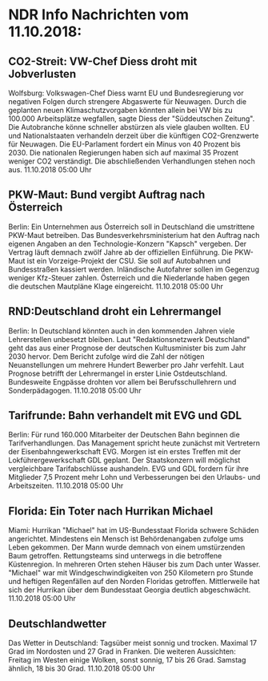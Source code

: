 # NDR Info Nachrichten vom 11.10.2018:


## CO2-Streit: VW-Chef Diess droht mit Jobverlusten
Wolfsburg: Volkswagen-Chef Diess warnt EU und Bundesregierung vor negativen Folgen durch strengere Abgaswerte für Neuwagen. Durch die geplanten neuen Klimaschutzvorgaben könnten allein bei VW bis zu 100.000 Arbeitsplätze wegfallen, sagte Diess der "Süddeutschen Zeitung". Die Autobranche könne schneller abstürzen als viele glauben wollten. EU und Nationalstaaten verhandeln derzeit über die künftigen CO2-Grenzwerte für Neuwagen. Die EU-Parlament fordert ein Minus von 40 Prozent bis 2030. Die nationalen Regierungen haben sich auf maximal 35 Prozent weniger CO2 verständigt. Die abschließenden Verhandlungen stehen noch aus. 11.10.2018 05:00 Uhr 

## PKW-Maut: Bund vergibt Auftrag nach Österreich
Berlin: Ein Unternehmen aus Österreich soll in Deutschland die umstrittene PKW-Maut betreiben. Das Bundesverkehrsministerium hat den Auftrag nach eigenen Angaben an den Technologie-Konzern "Kapsch" vergeben. Der Vertrag läuft demnach zwölf Jahre ab der offiziellen Einführung. Die PKW-Maut ist ein Vorzeige-Projekt der CSU. Sie soll auf Autobahnen und Bundesstraßen kassiert werden. Inländische Autofahrer sollen im Gegenzug weniger Kfz-Steuer zahlen. Österreich und die Niederlande haben gegen die deutschen Mautpläne Klage eingereicht. 11.10.2018 05:00 Uhr 

## RND:Deutschland droht ein Lehrermangel
Berlin: In Deutschland könnten auch in den kommenden Jahren viele Lehrerstellen unbesetzt bleiben. Laut "Redaktionsnetzwerk Deutschland" geht das aus einer Prognose der deutschen Kultusminister bis zum Jahr 2030 hervor. Dem Bericht zufolge wird die Zahl der nötigen Neuanstellungen um mehrere Hundert Bewerber pro Jahr verfehlt. Laut Prognose betrifft der Lehrermangel in erster Linie Ostdeutschland. Bundesweite Engpässe drohten vor allem bei Berufsschullehrern und Sonderpädagogen. 11.10.2018 05:00 Uhr 

## Tarifrunde: Bahn verhandelt mit EVG und GDL
Berlin: Für rund 160.000 Mitarbeiter der Deutschen Bahn beginnen die Tarifverhandlungen. Das Management spricht heute zunächst mit Vertretern der Eisenbahngewerkschaft EVG. Morgen ist ein erstes Treffen mit der Lokführergewerkschaft GDL geplant. Der Staatskonzern will möglichst vergleichbare Tarifabschlüsse aushandeln. EVG und GDL fordern für ihre Mitglieder 7,5 Prozent mehr Lohn und Verbesserungen bei den Urlaubs- und Arbeitszeiten. 11.10.2018 05:00 Uhr 

## Florida: Ein Toter nach Hurrikan Michael
Miami:			Hurrikan "Michael" hat im US-Bundesstaat Florida schwere Schäden angerichtet. Mindestens ein Mensch ist Behördenangaben zufolge ums Leben gekommen. Der Mann wurde demnach von einem umstürzenden Baum getroffen. Rettungsteams sind unterwegs in die betroffene Küstenregion. In mehreren Orten stehen Häuser bis zum Dach unter Wasser. "Michael" war mit Windgeschwindigkeiten von 250 Kilometern pro Stunde und heftigen Regenfällen auf den Norden Floridas getroffen. Mittlerweile hat sich der Hurrikan über dem Bundesstaat Georgia deutlich abgeschwächt. 11.10.2018 05:00 Uhr 

## Deutschlandwetter
Das Wetter in Deutschland:
Tagsüber meist sonnig und trocken. Maximal 17 Grad im Nordosten und 27 Grad in Franken. Die weiteren Aussichten:
Freitag im Westen einige Wolken, sonst sonnig, 17 bis 26 Grad. Samstag ähnlich, 18 bis 30 Grad. 11.10.2018 05:00 Uhr 
